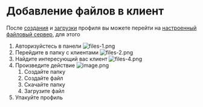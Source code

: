 # Добавление файлов в клиент

После [создания](profiles-create.md) и [загрузки](profiles-download.md) профиля вы можете перейти
на [настроенный файловый сервер](server-install-home.topic), для этого

1. Авторизуйстесь в панели
   ![files-1.png](files-1.png)
2. Перейдите в папку с клиентами
   ![files-2.png](files-2.png)
3. Найдите интересующий вас клиент
   ![files-4.png](files-3.png)
4. Произведите действие
   ![image.png](files4.png)
    1. Создайте папку
    2. Создайте файл
    3. Скачайте папку
    4. Загрузите файл
5. Упакуйте профиль